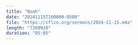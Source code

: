 ```yaml
---
title: "Noah"
date: "20241115T100000-0500"
file: "https://cflcn.org/sermons/2024-11-15.m4a"
length: "7369920"
duration: "05:05"
---
```

